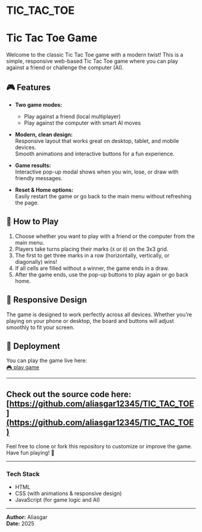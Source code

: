 # TIC_TAC_TOE
# Tic Tac Toe Game

Welcome to the classic Tic Tac Toe game with a modern twist! This is a simple, responsive web-based Tic Tac Toe game where you can play against a friend or challenge the computer (AI).

## 🎮 Features

- **Two game modes:**  
  - Play against a friend (local multiplayer)  
  - Play against the computer with smart AI moves

- **Modern, clean design:**  
  Responsive layout that works great on desktop, tablet, and mobile devices.  
  Smooth animations and interactive buttons for a fun experience.

- **Game results:**  
  Interactive pop-up modal shows when you win, lose, or draw with friendly messages.

- **Reset & Home options:**  
  Easily restart the game or go back to the main menu without refreshing the page.

## 🚀 How to Play

1. Choose whether you want to play with a friend or the computer from the main menu.  
2. Players take turns placing their marks (`X` or `O`) on the 3x3 grid.  
3. The first to get three marks in a row (horizontally, vertically, or diagonally) wins!  
4. If all cells are filled without a winner, the game ends in a draw.  
5. After the game ends, use the pop-up buttons to play again or go back home.

## 📱 Responsive Design

The game is designed to work perfectly across all devices. Whether you’re playing on your phone or desktop, the board and buttons will adjust smoothly to fit your screen.

## 📂 Deployment

You can play the game live here:  
[🎮 play game](https://aliasgar12345.github.io/TIC_TAC_TOE/)

---
Check out the source code here:  
[https://github.com/aliasgar12345/TIC_TAC_TOE](https://github.com/aliasgar12345/TIC_TAC_TOE)
---

Feel free to clone or fork this repository to customize or improve the game.  
Have fun playing! 🎉

---

### Tech Stack

- HTML  
- CSS (with animations & responsive design)  
- JavaScript (for game logic and AI)

---

**Author:** Aliasgar  
**Date:** 2025

